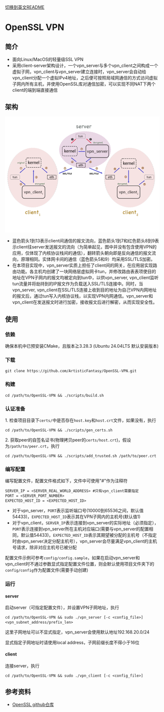 [切换到英文README](README.md)

# OpenSSL VPN

## 简介

- 面向Linux/MacOS的轻量级SSL VPN
- 采用client-server架构设计，一个vpn_server与多个vpn_client之间构成一个虚拟子网，vpn_client与vpn_server建立连接时，vpn_server会自动给vpn_client分配一个虚拟IPv4地址，之后便可按照局域网通信的方式访问虚拟子网内所有主机，并使用OpenSSL库对通信加密，可以实现不同NAT下两个client的端到端直接通信

## 架构

![OpenSSL VPN架构](images/openssl-vpn-architecture.png)

- 蓝色箭头1到13表示client间通信的报文流向，蓝色箭头1到7和红色箭头8到9表示client往server发送报文的流向（为简单起见，图中并没有包含使用VPN的应用，仅体现了内核协议栈间的通信），翻转箭头朝向即是反向通信的报文流向，原理相同。实体网卡间的通信（蓝色箭头5和9）均采用SSL/TLS加密。
- 在本项目实现中，vpn_server实质上担任了client间的网关，在应用层实现路由功能。各主机均创建了一块网络层虚拟网卡tun，并修改路由表表项使目的地址在VPN子网内的报文均被定向到tun中，以供vpn_server, vpn_client监听tun流量并将劫持到的IP报文作为负载送入SSL/TLS连接中。同时，当vpn_server, vpn_client在SSL/TLS连接上收到目的地址为自己VPN内网地址的报文后，通过tun写入内核协议栈，以实现VPN内网通信。vpn_server和vpn_client在发送报文时进行加密，接收报文后进行解密，从而实现安全性。

## 使用

### 依赖

确保本机中已预安装CMake，且版本≧3.28.3 (Ubuntu 24.04LTS 默认安装版本)

### 下载

```
git clone https://github.com/ArtisticFantasy/OpenSSL-VPN.git
```

### 构建

```
cd /path/to/OpenSSL-VPN && ./scripts/build.sh
```

### 认证准备

1.&nbsp;检查项目目录下```certs/```中是否存在```host.key```和```host.crt```文件，如果没有，执行

```
cd /path/to/OpenSSL-VPN && ./scripts/gen_certs.sh
```

2.&nbsp;获取peer的自签名证书(物理拷贝peer的```certs/host.crt```)，假设为```/path/to/peer.crt```，执行

```
cd /path/to/OpenSSL-VPN && ./scripts/add_trusted.sh /path/to/peer.crt
```

### 编写配置

编写配置文件，配置文件格式如下，文件中可使用"#"作为注释符

```
SERVER_IP = <SERVER_REAL_WORLD_ADDRESS> #只有vpn_client需要指定
PORT = <SERVER_PORT_NUMBER>
EXPECTED_HOST_ID = <EXPECTED_HOST_ID>
```

- 对于vpn_server，```PORT```表示监听端口号(10000到65536之间，默认值54433)，```EXPECTED_HOST_ID```表示其在VPN子网内的主机号(默认值1)
- 对于vpn_client，```SERVER_IP```表示连接到vpn_server的实际地址（必须指定），```PORT```表示连接到vpn_server所在主机对应端口(需要与vpn_server的配置相同，默认值54433)，```EXPECTED_HOST_ID```表示其期望被分配的主机号（不指定时由vpn_server决定分配主机号），vpn_server会尽量满足vpn_client的主机号请求，除非对应主机号已被分配

配置文件示例可参考```config/config.sample```，如果在启动vpn_server和vpn_client时不通过参数显式指定配置文件位置，则会默认使用项目文件夹下的```config/config```作为配置文件(需要手动创建)

### 运行

#### server

启动server（可指定配置文件），并设置VPN子网地址，执行

```
cd /path/to/OpenSSL-VPN && sudo ./vpn_server [-c <config_file>] <vpn_subnet_address/prefix_len>
```

这里子网地址可以不显式指定，vpn_server会使用默认地址192.168.20.0/24

显式指定子网地址时请使用local address，子网前缀长度不得小于16位

#### client

连接server，执行

```
cd /path/to/OpenSSL-VPN && sudo ./vpn_client [-c <config_file>]
```

## 参考资料

- [OpenSSL github仓库](https://github.com/openssl/openssl)
